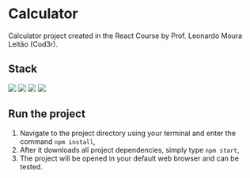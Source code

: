 # Calculator

Calculator project created in the React Course by Prof. Leonardo Moura Leitão (Cod3r).

## Stack

<img src="https://img.shields.io/badge/HTML5-E34F26?style=for-the-badge&logo=html5&logoColor=white"/> <img src="https://img.shields.io/badge/CSS3-1572B6?style=for-the-badge&logo=css3&logoColor=white"/> <img src="https://img.shields.io/badge/JavaScript-F7DF1E?style=for-the-badge&logo=javascript&logoColor=black"/> <img src="https://img.shields.io/badge/React-20232A?style=for-the-badge&logo=react&logoColor=61DAFB"/>

## Run the project

1. Navigate to the project directory using your terminal and enter the command `npm install`,
2. After it downloads all project dependencies, simply type `npm start`,
3. The project will be opened in your default web browser and can be tested.